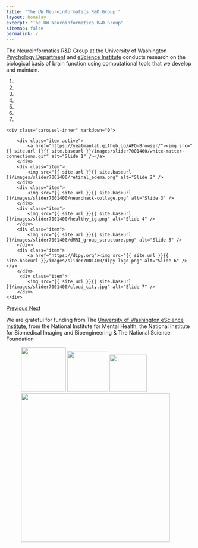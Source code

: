```yaml
---
title: "The UW Neuroinformatics R&D Group "
layout: homelay
excerpt: "The UW Neuroinformatics R&D Group"
sitemap: false
permalink: /
---
```


The Neuroinformatics R&D Group at the University of Washington [Psychology Department](https://psych.uw.edu/) and [eScience Institute](https://escience.washington.edu/) conducts research on the biological basis of brain function using computational tools that we develop and maintain.

<div markdown="0" id="carousel" class="carousel slide" data-ride="carousel" data-interval="5000" data-pause="hover" >
    <ol class="carousel-indicators">
        <li data-target="#carousel" data-slide-to="0" class="active"></li>
        <li data-target="#carousel" data-slide-to="1"></li>
        <li data-target="#carousel" data-slide-to="2"></li>
        <li data-target="#carousel" data-slide-to="3"></li>
        <li data-target="#carousel" data-slide-to="4"></li>
        <li data-target="#carousel" data-slide-to="5"></li>
        <li data-target="#carousel" data-slide-to="6"></li>
    </ol>

    <div class="carousel-inner" markdown="0">

        <div class="item active">
            <a href="https://yeatmanlab.github.io/AFQ-Browser/"><img src="{{ site.url }}{{ site.baseurl }}/images/slider7001400/white-matter-connections.gif" alt="Slide 1" /></a>
        </div>
        <div class="item">
            <img src="{{ site.url }}{{ site.baseurl }}/images/slider7001400/retinal_edema.png" alt="Slide 2" />
        </div>
        <div class="item">
            <img src="{{ site.url }}{{ site.baseurl }}/images/slider7001400/neurohack-collage.png" alt="Slide 3" />
        </div>
        <div class="item">
            <img src="{{ site.url }}{{ site.baseurl }}/images/slider7001400/healthy_ig.png" alt="Slide 4" />
        </div>
        <div class="item">
            <img src="{{ site.url }}{{ site.baseurl }}/images/slider7001400/dMRI_group_structure.png" alt="Slide 5" />
        </div>
        <div class="item">
            <a href="https://dipy.org"><img src="{{ site.url }}{{ site.baseurl }}/images/slider7001400/dipy-logo.png" alt="Slide 6" /></a>
        </div>
         <div class="item">
            <img src="{{ site.url }}{{ site.baseurl }}/images/slider7001400/cloud_city.jpg" alt="Slide 7" />
        </div>
    </div>
  <a class="left carousel-control" href="#carousel" role="button" data-slide="prev">
    <span class="glyphicon glyphicon-chevron-left" aria-hidden="true"></span>
    <span class="sr-only">Previous</span>
  </a>
  <a class="right carousel-control" href="#carousel" role="button" data-slide="next">
    <span class="glyphicon glyphicon-chevron-right" aria-hidden="true"></span>
    <span class="sr-only">Next</span>
  </a>
</div>

We are grateful for funding from The [University of Washington eScience Institute](https://escience.washington.edu), from the National Institute for Mental Health, the National Institute for Biomedical Imaging and Bioengineering & The National Science Foundation

<figure class="fourth">
  <img src="{{ site.url }}{{ site.baseurl }}/images/logopic/Logo_NIH.png" style="width: 120px">
  <img src="{{ site.url }}{{ site.baseurl }}/images/logopic/Logo_NSF.jpeg" style="width: 110px">
  <img src="{{ site.url }}{{ site.baseurl }}/images/logopic/Logo_BRAINI.png" style="width: 100px">
  <img src="{{ site.url }}{{ site.baseurl }}/images/logopic/Logo_eScience.png" style="width: 400px">
</figure>
